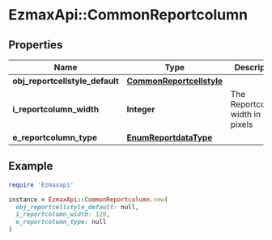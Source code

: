 # EzmaxApi::CommonReportcolumn

## Properties

| Name | Type | Description | Notes |
| ---- | ---- | ----------- | ----- |
| **obj_reportcellstyle_default** | [**CommonReportcellstyle**](CommonReportcellstyle.md) |  |  |
| **i_reportcolumn_width** | **Integer** | The Reportcolumn width in pixels |  |
| **e_reportcolumn_type** | [**EnumReportdataType**](EnumReportdataType.md) |  |  |

## Example

```ruby
require 'Ezmaxapi'

instance = EzmaxApi::CommonReportcolumn.new(
  obj_reportcellstyle_default: null,
  i_reportcolumn_width: 120,
  e_reportcolumn_type: null
)
```

